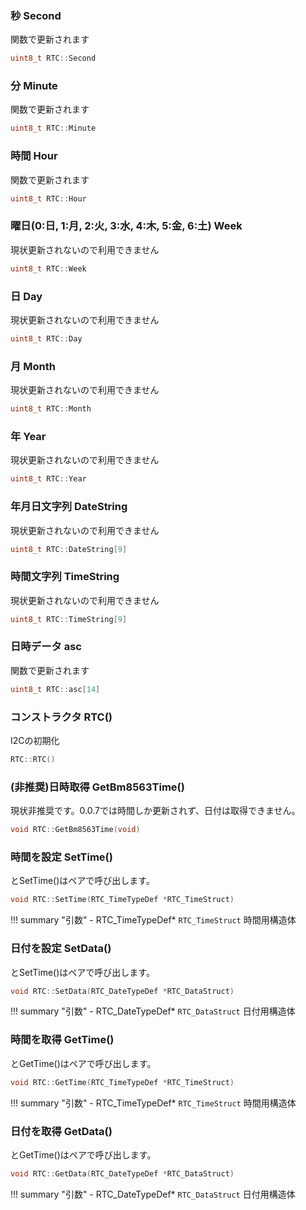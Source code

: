### 秒 Second
関数で更新されます
```c
uint8_t RTC::Second
```


### 分 Minute
関数で更新されます
```c
uint8_t RTC::Minute
```


### 時間 Hour
関数で更新されます
```c
uint8_t RTC::Hour
```


### 曜日(0:日, 1:月, 2:火, 3:水, 4:木, 5:金, 6:土) Week
現状更新されないので利用できません
```c
uint8_t RTC::Week
```


### 日 Day
現状更新されないので利用できません
```c
uint8_t RTC::Day
```


### 月 Month
現状更新されないので利用できません
```c
uint8_t RTC::Month
```


### 年 Year
現状更新されないので利用できません
```c
uint8_t RTC::Year
```


### 年月日文字列 DateString
現状更新されないので利用できません
```c
uint8_t RTC::DateString[9]
```


### 時間文字列 TimeString
現状更新されないので利用できません
```c
uint8_t RTC::TimeString[9]
```


### 日時データ asc
関数で更新されます
```c
uint8_t RTC::asc[14]
```


### コンストラクタ RTC()
I2Cの初期化
```c
RTC::RTC()
```



### (非推奨)日時取得 GetBm8563Time()
現状非推奨です。0.0.7では時間しか更新されず、日付は取得できません。
```c
void RTC::GetBm8563Time(void)
```



### 時間を設定 SetTime()
とSetTime()はペアで呼び出します。
```c
void RTC::SetTime(RTC_TimeTypeDef *RTC_TimeStruct)
```

!!! summary "引数"
	- RTC_TimeTypeDef* `RTC_TimeStruct` 時間用構造体



### 日付を設定 SetData()
とSetTime()はペアで呼び出します。
```c
void RTC::SetData(RTC_DateTypeDef *RTC_DataStruct)
```

!!! summary "引数"
	- RTC_DateTypeDef* `RTC_DataStruct` 日付用構造体



### 時間を取得 GetTime()
とGetTime()はペアで呼び出します。
```c
void RTC::GetTime(RTC_TimeTypeDef *RTC_TimeStruct)
```

!!! summary "引数"
	- RTC_TimeTypeDef* `RTC_TimeStruct` 時間用構造体



### 日付を取得 GetData()
とGetTime()はペアで呼び出します。
```c
void RTC::GetData(RTC_DateTypeDef *RTC_DataStruct)
```

!!! summary "引数"
	- RTC_DateTypeDef* `RTC_DataStruct` 日付用構造体



